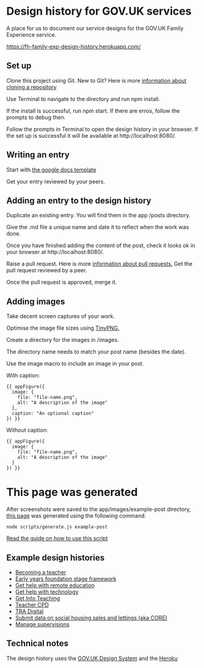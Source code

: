 # Design history for GOV.UK services

A place for us to document our service designs for the GOV.UK Family Experience service.

<https://fh-family-exp-design-history.herokuapp.com/>


## Set up

Clone this project using Git. New to Git? Here is more [information about cloning a repository](https://docs.github.com/en/repositories/creating-and-managing-repositories/cloning-a-repository)

Use Terminal to navigate to the directory and run npm install.

If the install is successful, run npm start. If there are erros, follow the prompts to debug then.

Follow the prompts in Terminal to open the design history in your browser. If the set up is successful it will be available at http://localhost:8080/.

## Writing an entry

Start with [the google docs template](https://docs.google.com/document/d/1Axk-IHSpwXuCzeopqvWbqwfRvKMqOU7WbSvC8PHeawg/edit?usp=sharing)

Get your entry reviewed by your peers.


## Adding an entry to the design history

Duplicate an existing entry. You will find them in the app /posts directory.

Give the .md file a unique name and date it to reflect when the work was done.

Once you have finished adding the content of the post, check it looks ok in your browser at http://localhost:8080/.

Raise a pull request. Here is more [information about pull requests.](https://docs.github.com/en/pull-requests/collaborating-with-pull-requests/proposing-changes-to-your-work-with-pull-requests/about-pull-requests)
Get the pull request reviewed by a peer.

Once the pull request is approved, merge it.

## Adding images

Take decent screen captures of your work.

Optimise the image file sizes using [TinyPNG.](https://tinypng.com/)

Create a directory for the images in /images.

The directory name needs to match your post name (besides the date).

Use the image macro to include an image in your post.

With caption:

```
{{ appFigure({
  image: {
    file: "file-name.png",
    alt: "A description of the image"
  },
  caption: "An optional caption"
}) }}
```

Without caption:

```
{{ appFigure({
  image: {
    file: "file-name.png",
    alt: "A description of the image"
  }
}) }}

```

# This page was generated
After screenshots were saved to the app/images/example-post directory, [this page](https://github.com/x-govuk/govuk-design-history/pull/11/commits/473f5aca5d978a3d18ac188b98c6c8ef6c000713) was generated using the following command:

```
node scripts/generate.js example-post
```
[Read the guide on how to use this script](https://design-history.herokuapp.com/generate-a-page-of-screenshots/#generate-a-page-of-screenshots-from-a-folder-of-images)

## Example design histories

* [Becoming a teacher](https://bat-design-history.netlify.app)
* [Early years foundation stage framework](https://eyfs-design-history.netlify.app)
* [Get help with remote education](https://remote-education-design-history.netlify.app)
* [Get help with technology](https://ghwt-design-history.herokuapp.com)
* [Get Into Teaching](https://get-into-teaching-design-history.netlify.app)
* [Teacher CPD](https://teacher-cpd-design-history.herokuapp.com)
* [TRA Digital](https://tra-digital-design-history.herokuapp.com)
* [Submit data on social housing sales and lettings (aka CORE)](https://core-design-history.netlify.app)
* [Manage supervisions](https://ms-design-history.herokuapp.com)

## Technical notes

The design history uses the [GOV.UK Design System](https://design-system.service.gov.uk) and the [Heroku](https://www.heroku.com/) 
